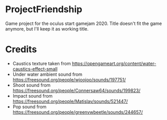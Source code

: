 # ProjectFriendship
Game project for the oculus start gamejam 2020. Title doesn't fit the game anymore, but I'll keep it as working title.

# Credits
* Caustics texture taken from https://opengameart.org/content/water-caustics-effect-small
* Under water ambient sound from https://freesound.org/people/wjoojoo/sounds/197751/
* Shoot sound from https://freesound.org/people/Connersaw64/sounds/199823/
* Impact sound from https://freesound.org/people/Matislav/sounds/521447/
* Pop sound from https://freesound.org/people/greenvwbeetle/sounds/244657/
